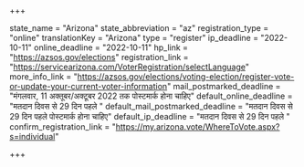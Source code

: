 +++

state_name = "Arizona"
state_abbreviation = "az"
registration_type = "online"
translationKey = "Arizona"
type = "register"
ip_deadline = "2022-10-11"
online_deadline = "2022-10-11"
hp_link = "https://azsos.gov/elections"
registration_link = "https://servicearizona.com/VoterRegistration/selectLanguage"
more_info_link = "https://azsos.gov/elections/voting-election/register-vote-or-update-your-current-voter-information"
mail_postmarked_deadline = "मंगलवार, 11 अक्तूबर/अक्टूबर 2022 तक पोस्टमार्क होना चाहिए"
default_online_deadline = "मतदान दिवस से 29 दिन पहले "
default_mail_postmarked_deadline = "मतदान दिवस से 29 दिन पहले पोस्टमार्क होना चाहिए"
default_ip_deadline = "मतदान दिवस से 29 दिन पहले "
confirm_registration_link = "https://my.arizona.vote/WhereToVote.aspx?s=individual"

+++